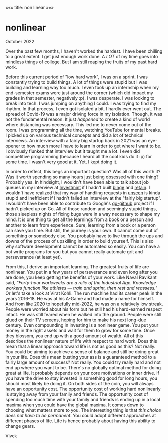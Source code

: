 «««
title: non linear
»»»

# nonlinear

October 2022

Over the past few months, I haven't worked the hardest. I have been chilling to a great extent. I get just enough work done. A _LOT_ of my time goes into mindless things of college. But I am still reaping the fruits of my past hard work.

Before this current period of "low hard work", I was on a sprint. I was constantly trying to build things. A lot of things were stupid but I was building and learning way too much. I even took up an internship when my end-semester exams were just around the corner (which did impact my grades in that semester, negatively :p). I was desperate. I was looking to break into tech. I was jumping on anything I could. I was trying to find my rhythm. In that process, I even got isolated a bit. I hardly ever went out. The spread of Covid-19 was a major driving force in my isolation. Though, it was not the fundamental reason. It just _happened_ to create a kind of world where distancing was necessary. This led me to never come out of the room. I was programming all the time, watching YouTube for mental breaks. I picked up on various technical concepts and did a lot of technical interviews. An interview with a fairly big startup back in 2021 was an eye-opener to how much more I have to learn in order to get where I want to be. I obviously flunked that interview but it taught me a lot. I even did competitive programming (because I heard all the cool kids do it :p) for some time. I wasn't very good at it. Yet, I kept doing it.

In order to reflect, this begs an important question? Was all of this worth it? Was it worth spending so many hours just being obsessed with one thing? Probably yes. In hindsight, I wouldn't have been able to talk about job queues in my interview at [Investmint](https://www.investmint.club/) if I hadn't built [binge](https://github.com/viveknathani/binge) and [retain](https://github.com/viveknathani/retain). I wouldn't have realized that my way of handling requests in [unseen](https://github.com/viveknathani/binge) is kinda stupid and inefficient if I hadn't failed an interview at the "fairly big startup". I wouldn't have been able to contribute to Google's [go-github](https://github.com/google/go-github) project if I hadn't picked up on Go. All of those random and seemingly stupid things, those sleepless nights of fixing bugs were in a way necessary to shape my mind. It is one thing to get all the learnings from a book or a person and another to learn from experience. Sure, learning from a book or a person can save you time. But still, the journey is your own. It cannot come out of something or somebody else. You probably have to live through the ups and downs of the process of upskilling in order to build yourself. This is also why software development cannot be automated so easily. You can have a bot write programs for you but you cannot really automate grit and perseverance (at least yet).

From this, I derive an important learning. The greatest fruits of life are nonlinear. You put in a few years of perseverance and even long after you are done, you keep getting the benefits of your work. Like Naval Ravikant said, _"Forty-hour workweeks are a relic of the Industrial Age. Knowledge workers function like athletes — train and sprint, then rest and reassess."_ Or let's take a look at Virat Kohli. The run machine had its career peak in the years 2016-18. He was at his A-Game and had made a name for himself. And from like 2020 to hopefully mid-2022, he was on a relatively low streak. People were worried about his form but he still had his hard-earned respect intact. He was still feared when he walked into the ground. People were still glued on their TV screens, hoping for him to make his next long-due century. Even compounding in investing is a nonlinear game. You put your money in the right assets and wait for them to grow for some time. Once they blossom, you end up with a good amount of wealth. All of this describes the nonlinear nature of life with respect to hard work. Does this mean that a linear approach toward life is not as good as this? Not really. You could be aiming to achieve a sense of balance and still be doing great in your life. Does this mean busting your ass is a guaranteed method to a fairly large amount of success? Not really. You could try really hard and not end up where you want to be. There's no globally optimal method for doing great at life. It probably depends on your core motivations or inner drive. If you have the drive to stay invested in something good for long hours, you should most likely be doing it. On both sides of the coin, you will always have an opportunity cost. The opportunity cost of working hard nonlinearly is staying away from your family and friends. The opportunity cost of spending too much time with your family and friends is ending up in a local maxima when you could have the global maxima. It comes down to choosing what matters more to you. The interesting thing is that _this choice does not have to be permanent_. You could adopt different approaches at different phases of life. Life is hence probably about having this ability to change gears.

Vivek
